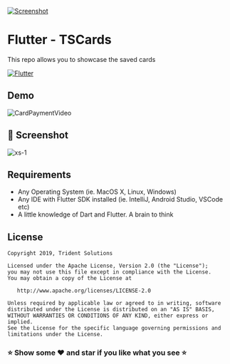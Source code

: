
[![Screenshot](https://tridentnets.com/banner.png)](https://tridentnets.com/)
# Flutter - TSCards

This repo allows you to showcase the saved cards

[![Flutter](https://img.shields.io/badge/Platform-Flutter-blue.svg)](https://flutter.dev/)

## Demo 

![CardPaymentVideo](https://user-images.githubusercontent.com/10756609/70530407-ceeebf80-1b78-11ea-976a-f88382d029bb.gif)

## 📸 Screenshot

![xs-1](https://user-images.githubusercontent.com/13218010/70715359-22474600-1d10-11ea-8b02-aec76ffd725e.png)

## Requirements

* Any Operating System (ie. MacOS X, Linux, Windows)
* Any IDE with Flutter SDK installed (ie. IntelliJ, Android Studio, VSCode etc)
* A little knowledge of Dart and Flutter. A brain to think

## License

    Copyright 2019, Trident Solutions

    Licensed under the Apache License, Version 2.0 (the "License");
    you may not use this file except in compliance with the License.
    You may obtain a copy of the License at

       http://www.apache.org/licenses/LICENSE-2.0

    Unless required by applicable law or agreed to in writing, software
    distributed under the License is distributed on an "AS IS" BASIS,
    WITHOUT WARRANTIES OR CONDITIONS OF ANY KIND, either express or implied.
    See the License for the specific language governing permissions and
    limitations under the License.
    

### ⭐ Show some ❤️ and star if you like what you see ⭐
